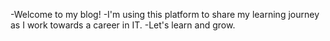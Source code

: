 -Welcome to my blog! 
-I'm using this platform to share my learning journey as I work towards a career in IT. 
-Let's learn and grow.

